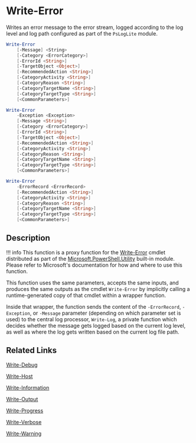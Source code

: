 # Write-Error

Writes an error message to the error stream, logged according to the log level and log path configured as part of the `PsLogLite` module.

```powershell
Write-Error
    [-Message] <String>
    [-Category <ErrorCategory>]
    [-ErrorId <String>]
    [-TargetObject <Object>]
    [-RecommendedAction <String>]
    [-CategoryActivity <String>]
    [-CategoryReason <String>]
    [-CategoryTargetName <String>]
    [-CategoryTargetType <String>]
    [<CommonParameters>]
```

```powershell
Write-Error
    -Exception <Exception>
    [-Message <String>]
    [-Category <ErrorCategory>]
    [-ErrorId <String>]
    [-TargetObject <Object>]
    [-RecommendedAction <String>]
    [-CategoryActivity <String>]
    [-CategoryReason <String>]
    [-CategoryTargetName <String>]
    [-CategoryTargetType <String>]
    [<CommonParameters>]
```

```powershell
Write-Error
    -ErrorRecord <ErrorRecord>
    [-RecommendedAction <String>]
    [-CategoryActivity <String>]
    [-CategoryReason <String>]
    [-CategoryTargetName <String>]
    [-CategoryTargetType <String>]
    [<CommonParameters>]
```

## Description

!!! info
    This function is a proxy function for the [Write-Error](https://docs.microsoft.com/en-us/powershell/module/microsoft.powershell.utility/write-error) cmdlet distributed as part of the [Microsoft.PowerShell.Utility](https://docs.microsoft.com/en-us/powershell/module/microsoft.powershell.utility/) built-in module. Please refer to Microsoft's documentation for how and where to use this function.

This function uses the same parameters, accepts the same inputs, and produces the same outputs as the cmdlet `Write-Error` by implicitly calling a runtime-generated copy of that cmdlet within a wrapper function.

Inside that wrapper, the function sends the content of the `-ErrorRecord`, `-Exception`, or `-Message` parameter (depending on which parameter set is used) to the central log processor, `Write-Log`, a private function which decides whether the message gets logged based on the current log level, as well as where the log gets written based on the current log file path.

## Related Links

[Write-Debug](./Write-Debug.md)

[Write-Host](./Write-Host.md)

[Write-Information](./Write-Information.md)

[Write-Output](./Write-Output.md)

[Write-Progress](./Write-Progress.md)

[Write-Verbose](./Write-Verbose.md)

[Write-Warning](./Write-Warning.md)